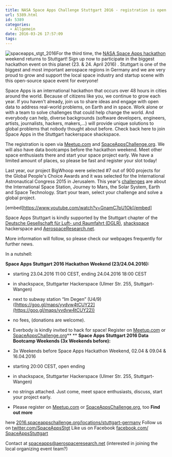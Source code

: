 ```yaml
---
title: NASA Space Apps Challenge Stuttgart 2016 - registration is open
url: 5389.html
id: 5389
categories:
  - Allgemein
date: 2016-03-26 17:57:09
tags:
---
```


![spaceapps_stgt_2016](http://aerospaceresearch.net/wp-content/uploads/2016/03/spaceapps_stgt_2016-300x300.png)For the third time, the [NASA Space Apps hackathon](https://2016.spaceappschallenge.org/locations/stuttgart-germany) weekend returns to Stuttgart! Sign up now to participate in the biggest hackathon event on this planet (23\. &amp; 24\. April 2016) . Stuttgart is one of the biggest and most important aerospace regions in Germany and we are very proud to grow and support the local space industry and startup scene with this open-source space event for everyone!

Space Apps is an international hackathon that occurs over 48 hours in cities around the world. Because of citizens like you, we continue to grow each year. If you haven't already, join us to share ideas and engage with open data to address real-world problems, on Earth and in space. Work alone or with a team to solve challenges that could help change the world. And everybody can help, diverse backgrounds (software developers, engineers, artists, journalists, hackers, makers,...) will provide unique solutions to global problems that nobody thought about before. Check back here to join Space Apps in the Stuttgart hackerspace shackspace.

The registration is open via [Meetup.com](http://www.meetup.com/OpenSpaceLabs/events/229688465/) and [SpaceAppsChallenge.org](https://2016.spaceappschallenge.org/locations/stuttgart-germany). We will also have data bootcamps before the hackathon weekend. Meet other space enthusiasts there and start your space project early. We have a limited amount of places, so please be fast and register your slot today!

<!--more-->

Last year, our project BigWhoop were selected #7 out of 900 projects for the Global People's Choice Awards and it was selected for the International Astronautical Congress 2015 in Jerusalem. This year's [challenges](https://2016.spaceappschallenge.org/challenges) are about the International Space Station, Journey to Mars, the Solar System, Earth and Space Technology. Start your team, select your challenge and solve a global project.

[embed]https://www.youtube.com/watch?v=GnamC7pU1Ok[/embed]

Space Apps Stuttgart is kindly supported by the Stuttgart chapter of the [Deutsche Gesellschaft für Luft- und Raumfahrt (DGLR)](http://stuttgart.dglr.de/), [shackspace](https://blog.shackspace.de) hackerspace and [AerospaceResearch.net](http://aerospaceresearch.net).

More information will follow, so please check our webpages frequently for further news.

In a nutshell:

**Space Apps Stuttgart 2016 Hackathon Weekend (23/24.04.2016):**

*   starting 23.04.2016 11:00 CEST, ending 24.04.2016 18:00 CEST
*   in shackspace, Stuttgarter Hackerspace (Ulmer Str. 255, Stuttgart-Wangen)
*   next to subway station “Im Degen” (U4/9) ([https://goo.gl/maps/yvdvw4tCUY22](https://goo.gl/maps/yvdvw4tCUY22))
*   no fees, (donations are welcome).
*   Everbody is kindly invited to hack for space! Register on [Meetup.com](http://www.meetup.com/OpenSpaceLabs/events/229688465/) or [SpaceAppsChallenge.org](https://2016.spaceappschallenge.org/locations/stuttgart-germany)**
**
**Space Apps Stuttgart 2016 Data Bootcamp Weekends (3x Weekends before):**

*   3x Weekends before Space Apps Hackathon Weekend, 02.04 &amp; 09.04 &amp; 16.04.2016
*   starting 20:00 CEST, open ending
*   in shackspace, Stuttgarter Hackerspace (Ulmer Str. 255, Stuttgart-Wangen)
*   no strings attached. Just come, meet space enthusiasts, discuss, start your project early.
*   Please register on [Meetup.com](http://www.meetup.com/OpenSpaceLabs/events/229890184/) or [SpaceAppsChallenge.org](https://2016.spaceappschallenge.org/locations/stuttgart-germany), too
**Find out more**

here [2016.spaceappschallenge.org/locations/stuttgart-germany](https://2016.spaceappschallenge.org/locations/stuttgart-germany)
Follow us on [twitter.com/SpaceAppsStgt](http://twitter.com/SpaceAppsStgt)
Like us on Facebook [facebook.com/<wbr />SpaceAppsStuttgart](http://facebook.com/SpaceAppsStuttgart)

Contact at spaceapps@aerospaceresearch.net (interested in joining the local organizing event team?)